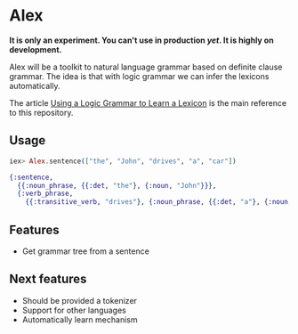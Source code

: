 # Alex

**It is only an experiment. You can't use in production _yet_. It is highly on development.**

Alex will be a toolkit to natural language grammar based on definite clause grammar. The idea is that with logic grammar we can infer the lexicons automatically.

The article [Using a Logic Grammar to Learn a Lexicon](https://aclanthology.org/C88-2111.pdf) is the main reference to this repository.

## Usage

```elixir
iex> Alex.sentence(["the", "John", "drives", "a", "car"])

{:sentence,
  {{:noun_phrase, {{:det, "the"}, {:noun, "John"}}},
  {:verb_phrase,
    {{:transitive_verb, "drives"}, {:noun_phrase, {{:det, "a"}, {:noun, "car"}}}}}}}
```

## Features

- Get grammar tree from a sentence

## Next features

- Should be provided a tokenizer
- Support for other languages
- Automatically learn mechanism

